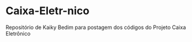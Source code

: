 # Caixa-Eletr-nico
Repositório de Kaiky Bedim para postagem dos códigos do Projeto Caixa Eletrônico
